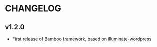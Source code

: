 # CHANGELOG

## v1.2.0

* First release of Bamboo framework, based on [illuminate-wordpress](https://github.com/withfatpanda/illuminate-wordpress)

